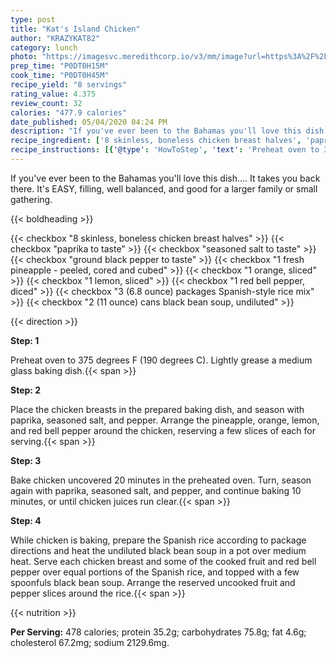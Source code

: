 ```yaml
---
type: post
title: "Kat's Island Chicken"
author: "KRAZYKAT82"
category: lunch
photo: "https://imagesvc.meredithcorp.io/v3/mm/image?url=https%3A%2F%2Fimages.media-allrecipes.com%2Fuserphotos%2F407866.jpg"
prep_time: "P0DT0H15M"
cook_time: "P0DT0H45M"
recipe_yield: "8 servings"
rating_value: 4.375
review_count: 32
calories: "477.9 calories"
date_published: 05/04/2020 04:24 PM
description: "If you've ever been to the Bahamas you'll love this dish.... It takes you back there. It's EASY, filling, well balanced, and good for a larger family or small gathering."
recipe_ingredient: ['8 skinless, boneless chicken breast halves', 'paprika to taste', 'seasoned salt to taste', 'ground black pepper to taste', '1 fresh pineapple - peeled, cored and cubed', '1 orange, sliced', '1 lemon, sliced', '1 red bell pepper, diced', '3 (6.8 ounce) packages Spanish-style rice mix', '2 (11 ounce) cans black bean soup, undiluted']
recipe_instructions: [{'@type': 'HowToStep', 'text': 'Preheat oven to 375  degrees F (190 degrees C). Lightly grease a medium glass baking dish.\n'}, {'@type': 'HowToStep', 'text': 'Place the chicken breasts in the prepared baking dish, and season with paprika, seasoned salt, and pepper. Arrange the pineapple, orange, lemon, and red bell pepper around the chicken, reserving a few slices of each for serving.\n'}, {'@type': 'HowToStep', 'text': 'Bake chicken uncovered 20 minutes in the preheated oven. Turn, season again with paprika, seasoned salt, and pepper, and continue baking 10 minutes, or until chicken juices run clear.\n'}, {'@type': 'HowToStep', 'text': 'While chicken is baking, prepare the Spanish rice according to package directions and heat the undiluted black bean soup in a pot over medium heat. Serve each chicken breast and some of the cooked fruit and red bell pepper over equal portions of the Spanish rice, and topped with a few spoonfuls black bean soup. Arrange the reserved uncooked fruit and pepper slices around the rice.\n'}]
---
```


If you've ever been to the Bahamas you'll love this dish.... It takes you back there. It's EASY, filling, well balanced, and good for a larger family or small gathering. 

{{< boldheading >}}

{{< checkbox "8  skinless, boneless chicken breast halves" >}}
{{< checkbox "paprika to taste" >}}
{{< checkbox "seasoned salt to taste" >}}
{{< checkbox "ground black pepper to taste" >}}
{{< checkbox "1  fresh pineapple - peeled, cored and cubed" >}}
{{< checkbox "1  orange, sliced" >}}
{{< checkbox "1  lemon, sliced" >}}
{{< checkbox "1  red bell pepper, diced" >}}
{{< checkbox "3 (6.8 ounce) packages Spanish-style rice mix" >}}
{{< checkbox "2 (11 ounce) cans black bean soup, undiluted" >}}


{{< direction >}}

**Step: 1**

Preheat oven to 375  degrees F (190 degrees C). Lightly grease a medium glass baking dish.{{< span >}}

**Step: 2**

Place the chicken breasts in the prepared baking dish, and season with paprika, seasoned salt, and pepper. Arrange the pineapple, orange, lemon, and red bell pepper around the chicken, reserving a few slices of each for serving.{{< span >}}

**Step: 3**

Bake chicken uncovered 20 minutes in the preheated oven. Turn, season again with paprika, seasoned salt, and pepper, and continue baking 10 minutes, or until chicken juices run clear.{{< span >}}

**Step: 4**

While chicken is baking, prepare the Spanish rice according to package directions and heat the undiluted black bean soup in a pot over medium heat. Serve each chicken breast and some of the cooked fruit and red bell pepper over equal portions of the Spanish rice, and topped with a few spoonfuls black bean soup. Arrange the reserved uncooked fruit and pepper slices around the rice.{{< span >}}

{{< nutrition >}}

**Per Serving:** 478 calories; protein 35.2g; carbohydrates 75.8g; fat 4.6g; cholesterol 67.2mg; sodium 2129.6mg.